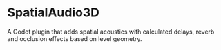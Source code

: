 # SpatialAudio3D
A Godot plugin that adds spatial acoustics with calculated delays, reverb and occlusion effects based on level geometry.
